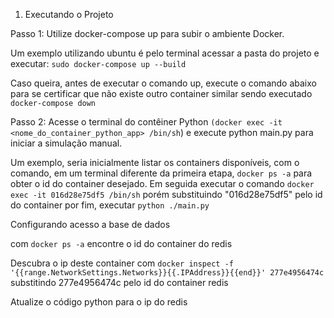 1. Executando o Projeto

Passo 1: Utilize docker-compose up para subir o ambiente Docker.

Um exemplo utilizando ubuntu é pelo terminal acessar a pasta do projeto e executar:
`sudo docker-compose up --build`

Caso queira, antes de executar o comando up, execute o comando abaixo para se certificar que não existe 
outro container similar sendo executado
`docker-compose down`


Passo 2: Acesse o terminal do contêiner Python `(docker exec -it <nome_do_container_python_app> /bin/sh`) e execute python main.py para iniciar a simulação manual.

Um exemplo, seria inicialmente listar os containers disponíveis, com o comando, em um terminal diferente da primeira etapa,
`docker ps -a`  para obter o id do container desejado.
Em seguida executar o comando `docker exec -it 016d28e75df5 /bin/sh` porém substituindo "016d28e75df5" pelo id do container
por fim, executar `python ./main.py`

Configurando acesso a base de dados

com `docker ps -a` encontre o id do container do redis

Descubra o ip deste container com 
 `docker inspect -f '{{range.NetworkSettings.Networks}}{{.IPAddress}}{{end}}' 277e4956474c`
substitindo 277e4956474c pelo id do container redis

Atualize o código python para o ip do redis
